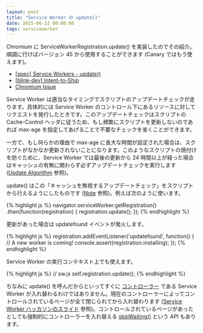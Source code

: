 ```yaml
---
layout: post
title: "Service Worker の update()"
date: 2015-06-22 00:00:00
tags: serviceworker
---
```


Chromium に ServiceWorkerRegistration.update() を実装したのでその紹介。順調に行けばバージョン 45 から使用することができます (Canary ではもう使えます)。

- [[spec] Service Workers - update()](https://slightlyoff.github.io/ServiceWorker/spec/service_worker/index.html#service-worker-registration-update)
- [[blink-dev] Intent-to-Ship](https://groups.google.com/a/chromium.org/forum/#!topic/Blink-dev/bvi8fXqvNhs)
- [Chromium Issue](https://code.google.com/p/chromium/issues/detail?id=450507)

Service Worker は適当なタイミングでスクリプトのアップデートチェックが走ります。具体的には Service Worker のコントロール下にあるリソースに対してリクエストを発行したときです。このアップデートチェックはスクリプトの Cache-Control ヘッダに従うため、もし頻繁にスクリプトを更新しないのであれば max-age を指定してあげることで不要なチェックを省くことができます。

一方で、もし何らかの理由で max-age に長大な時間が設定された場合は、スクリプトがなかなか更新されないことになります。このようなスクリプトの焼付けを防ぐために、Service Worker では最後の更新から 24 時間以上が経った場合はキャッシュの有無に関わらず必ずアップデートチェックを実行します ([Update Algorithm](https://slightlyoff.github.io/ServiceWorker/spec/service_worker/index.html#update-algorithm ) 参照)。

update() はこの「キャッシュを無視するアップデートチェック」をスクリプトから行えるようにしたものです ([Note](https://slightlyoff.github.io/ServiceWorker/spec/service_worker/index.html#service-worker-registration-update) 参照)。例えば次のように使います。

{% highlight js %}
navigator.serviceWorker.getRegistration()
  .then(function(registration) { registration.update(); });
{% endhighlight %}

更新があった場合は updatefound イベントが発火します。

{% highlight js %}
registration.addEventListener('updatefound', function() {
  // A new worker is coming!
  console.assert(registration.installing);
});
{% endhighlight %}

Service Worker の実行コンテキスト上でも使えます。

{% highlight js %}
// sw.js
self.registration.update();
{% endhighlight %}

ちなみに update() を呼んだからといってすぐに [コントローラー](http://qiita.com/nhiroki/items/eb16b802101153352bba#serviceworker-%E3%81%AB%E3%82%88%E3%82%8B%E3%83%9A%E3%83%BC%E3%82%B8%E3%82%B3%E3%83%B3%E3%83%88%E3%83%AD%E3%83%BC%E3%83%AB%E3%81%AB%E3%81%A4%E3%81%84%E3%81%A6) である Service Worker が入れ替わるわけではありません。現在のコントローラーによってコントロールされているページが全て閉じられてから入れ替わります ([Service Worker ハッカソンのスライド](https://docs.google.com/presentation/d/1WiL241gQYOSAV6yVlM2_hloX-fDwzWHIZXqWhuEzdX0/pub?start=false&loop=false&delayms=3000&slide=id.g900657643_0_59) 参照)。コントロールされているページがあったとしても強制的にコントローラーを入れ替える [skipWaiting()](https://slightlyoff.github.io/ServiceWorker/spec/service_worker/index.html#service-worker-global-scope-skipwaiting-method) という API もあります。
